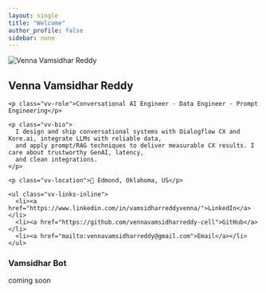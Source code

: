 ```yaml
---
layout: single
title: "Welcome"
author_profile: false
sidebar: none
---
```


<div class="vv-hero">

  <!-- LEFT CONTENT -->
  <div>
    <div class="vv-header">
      <img src="/assets/images/passport size photo.jpg" alt="Venna Vamsidhar Reddy" class="vv-avatar">
      <h2 class="no-wrap">Venna Vamsidhar Reddy</h2>
    </div>

    <p class="vv-role">Conversational AI Engineer · Data Engineer · Prompt Engineering</p>

    <p class="vv-bio">
      I design and ship conversational systems with Dialogflow CX and Kore.ai, integrate LLMs with reliable data,
      and apply prompt/RAG techniques to deliver measurable CX results. I care about trustworthy GenAI, latency,
      and clean integrations.
    </p>

    <p class="vv-location">📍 Edmond, Oklahoma, US</p>

    <ul class="vv-links-inline">
      <li><a href="https://www.linkedin.com/in/vamsidharreddyvenna/">LinkedIn</a></li>
      <li><a href="https://github.com/vennavamsidharreddy-cell">GitHub</a></li>
      <li><a href="mailto:vennavamsidharreddy@gmail.com">Email</a></li>
    </ul>
  </div>

  <!-- RIGHT BOT PLACEHOLDER -->
  <div>
    <h3>Vamsidhar Bot</h3>
    <p>coming soon</p>
  </div>

</div>
